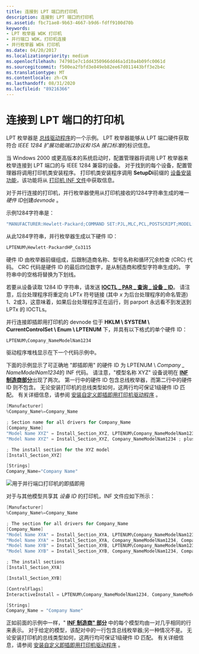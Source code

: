```yaml
---
title: 连接到 LPT 端口的打印机
description: 连接到 LPT 端口的打印机
ms.assetid: fbc71ae8-9b63-4667-b9d6-fdff9100d70b
keywords:
- LPT 枚举器 WDK 打印机
- 并行端口 WDK，打印机连接
- 并行枚举器 WDk 打印机
ms.date: 04/20/2017
ms.localizationpriority: medium
ms.openlocfilehash: 747981e7c1dd4350966dd46a1d10a4b09fc0061d
ms.sourcegitcommit: f500ea2fbfd3e849eb82ee67d011443bff3e2b4c
ms.translationtype: MT
ms.contentlocale: zh-CN
ms.lasthandoff: 08/31/2020
ms.locfileid: "89216366"
---
```

# <a name="printer-connected-to-an-lpt-port"></a>连接到 LPT 端口的打印机





LPT 枚举器是 [总线驱动程序](../kernel/bus-drivers.md)的一个示例。 LPT 枚举器能够从 LPT 端口硬件获取符合 *IEEE 1284 扩展功能端口协议和 ISA 接口标准*的标识信息。

当 Windows 2000 或更高版本的系统启动时，配置管理器将调用 LPT 枚举器来枚举连接到 LPT 端口的与 IEEE 1284 兼容的设备。 对于找到的每个设备，配置管理器将调用打印机类安装程序。 打印机类安装程序调用 **SetupDi**前缀的 [设备安装功能](/previous-versions/ff541299(v=vs.85))，该功能将从 [打印机 INF 文件](printer-inf-files.md)中获取信息。

对于并行连接的打印机，并行枚举器使用从打印机接收的1284字符串生成的唯一*硬件 ID*创建*devnode* 。

示例1284字符串是：

```cpp
"MANUFACTURER:Hewlett-Packard;COMMAND SET:PJL,MLC,PCL,POSTSCRIPT;MODEL:HP Color LaserJet 550;CLASS:PRINTER;COMMENT:HP LaserJet;"
```

从此1284字符串，并行枚举器生成以下硬件 ID：

```cpp
LPTENUM\Hewlett-PackardHP_Co3115
```

硬件 ID 由枚举器前缀组成，后跟制造商名称、型号名称和循环冗余检查 (CRC) 代码。 CRC 代码是硬件 ID 的最后四位数字，是从制造商和模型字符串生成的。 字符串中的空格将替换为下划线。

若要从设备读取 1284 ID 字符串，请发送 [**IOCTL \_ PAR \_ 查询 \_ 设备 \_ ID**](/windows-hardware/drivers/ddi/ntddpar/ni-ntddpar-ioctl_par_query_device_id)。 请注意，后台处理程序将重定向 LPT*x* 符号链接 (其中 *x* 为后台处理程序的命名管道) 1、2或3，这意味着，如果后台处理程序正在运行，则 parport 永远看不到发送到 LPTx 的 IOCTLs。

并行连接即插即用打印机的 devnode 位于 **HKLM \\ SYSTEM \\ CurrentControlSet \\ Enum \\ LPTENUM** 下，并具有以下格式的单个硬件 ID：

```cpp
LPTENUM\Company_NameModelNam1234
```

驱动程序堆栈显示在下一个代码示例中。

下面的示例显示了可正确地 "即插即用" 的硬件 ID 为 LPTENUM \\ *Company \_ NameModelNam1234*的 INF 代码。 请注意，"模型名称 XYZ" 设备说明在 [**INF 制造商部分**](../install/inf-manufacturer-section.md)出现了两次。 第一行中的硬件 ID 包含总线枚举器，而第二行中的硬件 ID 则不包含。 无论安装打印机的总线类型如何，这两行均可保证1级硬件 ID 匹配。 有关详细信息，请参阅 [安装自定义即插即用打印机驱动程序](installing-a-custom-plug-and-play-printer-driver.md) 。

```cpp
[Manufacturer]
%Company_Name%=Company_Name

; Section name for all drivers for Company_Name
[Company_Name]
"Model Name XYZ" = Install_Section_XYZ, LPTENUM\Company_NameModelNam1234 ; plus any compatible IDs
"Model Name XYZ" = Install_Section_XYZ, Company_NameModelNam1234 ; plus any compatible IDs

; The install section for the XYZ model
[Install_Section_XYZ]

[Strings]
Company_Name="Company Name"
```

![用于并行端口打印机的即插即用](images/pnppar01.png)

对于与其他模型共享其 *设备 ID* 的打印机，INF 文件应如下所示：

```cpp
[Manufacturer]
%Company_Name%=Company_Name

; The section for all drivers for Company_Name
[Company_Name]
"Model Name XYA" = Install_Section_XYA, LPTENUM\Company_NameModelNam1234, Company_NameModelNam1234 ; plus any other compatible IDs
"Model Name XYA" = Install_Section_XYA, Company_NameModelNam1234, Company_NameModelNam1234 ; plus any other compatible IDs
"Model Name XYB" = Install_Section_XYB, LPTENUM\Company_NameModelNam1234, Company_NameModelNam1234; plus any other compatible IDs
"Model Name XYB" = Install_Section_XYB, Company_NameModelNam1234, Company_NameModelNam1234 ; plus any other compatible IDs

; The install sections
[Install_Section_XYA]

[Install_Section_XYB]

[ControlFlags]
InteractiveInstall = LPTENUM\Company_NameModelNam1234, Company_NameModelNam1234

[Strings]
Company_Name = "Company Name"
```

正如前面的示例中一样，" [**INF 制造商" 部分**](../install/inf-manufacturer-section.md) 中的每个模型均由一对几乎相同的行来表示。 对于给定的模型，该配对中的一行包含总线枚举器;另一种情况不是。 无论安装打印机的总线类型如何，这两行均可保证1级硬件 ID 匹配。 有关详细信息，请参阅 [安装自定义即插即用打印机驱动程序](installing-a-custom-plug-and-play-printer-driver.md) 。

 

